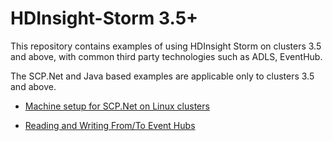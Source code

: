 # HDInsight-Storm 3.5+
This repository contains examples of using HDInsight Storm on clusters 3.5 and above, with common third party technologies such as ADLS, EventHub.

The SCP.Net and Java based examples are applicable only to clusters 3.5 and above.

* [Machine setup for SCP.Net on Linux clusters](https://docs.microsoft.com/en-us/azure/hdinsight/hdinsight-storm-develop-csharp-visual-studio-topology#create-a-c-topology)

* [Reading and Writing From/To Event Hubs](https://docs.microsoft.com/en-us/azure/hdinsight/hdinsight-storm-develop-csharp-event-hub-topology)
 
